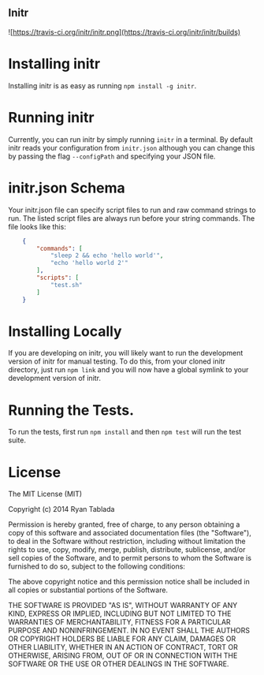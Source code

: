Initr
---

![https://travis-ci.org/initr/initr.png](https://travis-ci.org/initr/initr/builds)

Installing initr
===

Installing initr is as easy as running `npm install -g initr`.

Running initr
===

Currently, you can run initr by simply running `initr` in a terminal.
By default initr reads your configuration from `initr.json` although you can change this by passing the flag `--configPath` and specifying your JSON file.

initr.json Schema
===

Your initr.json file can specify script files to run and raw command strings to run.
The listed script files are always run before your string commands.
The file looks like this:

```json
	{
		"commands": [
			"sleep 2 && echo 'hello world'",
			"echo 'hello world 2'"
		],
		"scripts": [
			"test.sh"
		]
	}

```

Installing Locally
===

If you are developing on initr, you will likely want to run the development version of initr for manual testing.
To do this, from your cloned initr directory, just run `npm link` and you will now have a global symlink to your development version of initr.

Running the Tests.
===

To run the tests, first run `npm install` and then `npm test` will run the test suite.

License
===

The MIT License (MIT)

Copyright (c) 2014 Ryan Tablada

Permission is hereby granted, free of charge, to any person obtaining a copy
of this software and associated documentation files (the "Software"), to deal
in the Software without restriction, including without limitation the rights
to use, copy, modify, merge, publish, distribute, sublicense, and/or sell
copies of the Software, and to permit persons to whom the Software is
furnished to do so, subject to the following conditions:

The above copyright notice and this permission notice shall be included in
all copies or substantial portions of the Software.

THE SOFTWARE IS PROVIDED "AS IS", WITHOUT WARRANTY OF ANY KIND, EXPRESS OR
IMPLIED, INCLUDING BUT NOT LIMITED TO THE WARRANTIES OF MERCHANTABILITY,
FITNESS FOR A PARTICULAR PURPOSE AND NONINFRINGEMENT. IN NO EVENT SHALL THE
AUTHORS OR COPYRIGHT HOLDERS BE LIABLE FOR ANY CLAIM, DAMAGES OR OTHER
LIABILITY, WHETHER IN AN ACTION OF CONTRACT, TORT OR OTHERWISE, ARISING FROM,
OUT OF OR IN CONNECTION WITH THE SOFTWARE OR THE USE OR OTHER DEALINGS IN
THE SOFTWARE.
